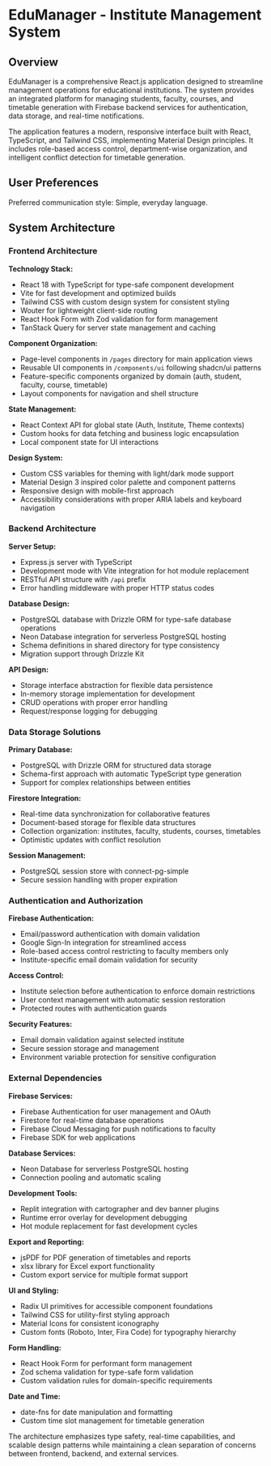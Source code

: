 # EduManager - Institute Management System

## Overview

EduManager is a comprehensive React.js application designed to streamline management operations for educational institutions. The system provides an integrated platform for managing students, faculty, courses, and timetable generation with Firebase backend services for authentication, data storage, and real-time notifications.

The application features a modern, responsive interface built with React, TypeScript, and Tailwind CSS, implementing Material Design principles. It includes role-based access control, department-wise organization, and intelligent conflict detection for timetable generation.

## User Preferences

Preferred communication style: Simple, everyday language.

## System Architecture

### Frontend Architecture

**Technology Stack:**
- React 18 with TypeScript for type-safe component development
- Vite for fast development and optimized builds
- Tailwind CSS with custom design system for consistent styling
- Wouter for lightweight client-side routing
- React Hook Form with Zod validation for form management
- TanStack Query for server state management and caching

**Component Organization:**
- Page-level components in `/pages` directory for main application views
- Reusable UI components in `/components/ui` following shadcn/ui patterns
- Feature-specific components organized by domain (auth, student, faculty, course, timetable)
- Layout components for navigation and shell structure

**State Management:**
- React Context API for global state (Auth, Institute, Theme contexts)
- Custom hooks for data fetching and business logic encapsulation
- Local component state for UI interactions

**Design System:**
- Custom CSS variables for theming with light/dark mode support
- Material Design 3 inspired color palette and component patterns
- Responsive design with mobile-first approach
- Accessibility considerations with proper ARIA labels and keyboard navigation

### Backend Architecture

**Server Setup:**
- Express.js server with TypeScript
- Development mode with Vite integration for hot module replacement
- RESTful API structure with `/api` prefix
- Error handling middleware with proper HTTP status codes

**Database Design:**
- PostgreSQL database with Drizzle ORM for type-safe database operations
- Neon Database integration for serverless PostgreSQL hosting
- Schema definitions in shared directory for type consistency
- Migration support through Drizzle Kit

**API Design:**
- Storage interface abstraction for flexible data persistence
- In-memory storage implementation for development
- CRUD operations with proper error handling
- Request/response logging for debugging

### Data Storage Solutions

**Primary Database:**
- PostgreSQL with Drizzle ORM for structured data storage
- Schema-first approach with automatic TypeScript type generation
- Support for complex relationships between entities

**Firestore Integration:**
- Real-time data synchronization for collaborative features
- Document-based storage for flexible data structures
- Collection organization: institutes, faculty, students, courses, timetables
- Optimistic updates with conflict resolution

**Session Management:**
- PostgreSQL session store with connect-pg-simple
- Secure session handling with proper expiration

### Authentication and Authorization

**Firebase Authentication:**
- Email/password authentication with domain validation
- Google Sign-In integration for streamlined access
- Role-based access control restricting to faculty members only
- Institute-specific email domain validation for security

**Access Control:**
- Institute selection before authentication to enforce domain restrictions
- User context management with automatic session restoration
- Protected routes with authentication guards

**Security Features:**
- Email domain validation against selected institute
- Secure session storage and management
- Environment variable protection for sensitive configuration

### External Dependencies

**Firebase Services:**
- Firebase Authentication for user management and OAuth
- Firestore for real-time database operations
- Firebase Cloud Messaging for push notifications to faculty
- Firebase SDK for web applications

**Database Services:**
- Neon Database for serverless PostgreSQL hosting
- Connection pooling and automatic scaling

**Development Tools:**
- Replit integration with cartographer and dev banner plugins
- Runtime error overlay for development debugging
- Hot module replacement for fast development cycles

**Export and Reporting:**
- jsPDF for PDF generation of timetables and reports
- xlsx library for Excel export functionality
- Custom export service for multiple format support

**UI and Styling:**
- Radix UI primitives for accessible component foundations
- Tailwind CSS for utility-first styling approach
- Material Icons for consistent iconography
- Custom fonts (Roboto, Inter, Fira Code) for typography hierarchy

**Form Handling:**
- React Hook Form for performant form management
- Zod schema validation for type-safe form validation
- Custom validation rules for domain-specific requirements

**Date and Time:**
- date-fns for date manipulation and formatting
- Custom time slot management for timetable generation

The architecture emphasizes type safety, real-time capabilities, and scalable design patterns while maintaining a clean separation of concerns between frontend, backend, and external services.